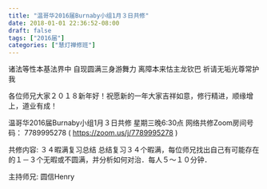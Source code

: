 ```yaml
---
title: "温哥华2016届Burnaby小组1月３日共修"
date: 2018-01-01 22:36:52-08:00
draft: false
tags: ["2016届"]
categories: ["慧灯禅修班"]
---
```

诸法等性本基法界中 自现圆满三身游舞力
离障本来怙主龙钦巴 祈请无垢光尊常护我

各位师兄大家２０１８新年好！祝愿新的一年大家吉祥如意，修行精进，顺缘增上，道业有成！

温哥华2016届Burnaby小组1月３日共修
星期三晚6:30点
网络共修Zoom房间号码： 7789995278 ( https://zoom.us/j/7789995278 )

共修内容: ３４暇满复习总结
总结复习３４个暇满，每位师兄找出自己有可能存在的１－３个无暇或不圆满，并分析如何对治．每人５～１０分钟．

主持师兄: 圆信Henry
